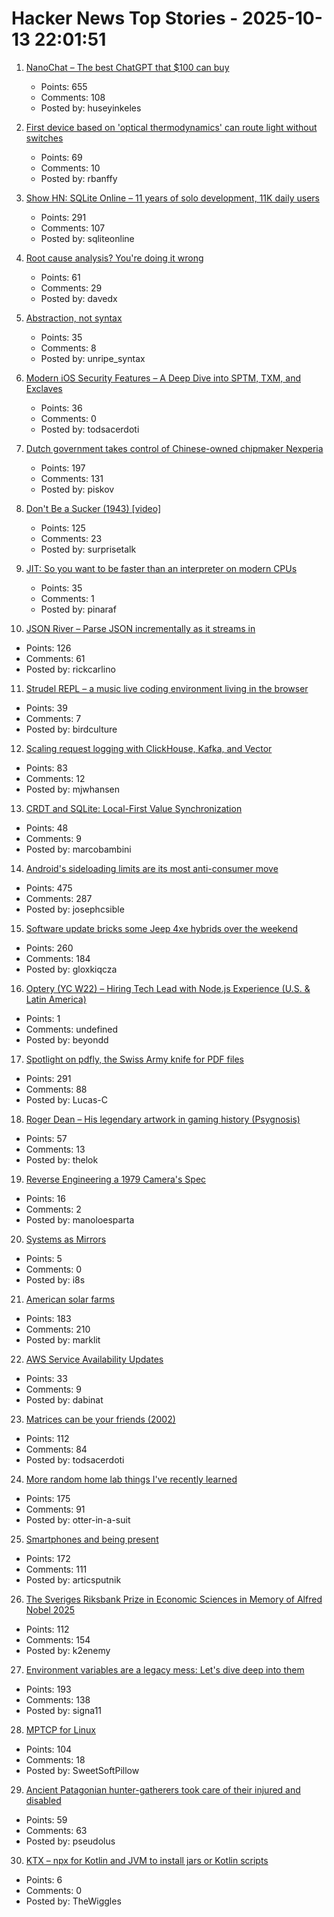 # Hacker News Top Stories - 2025-10-13 22:01:51

1. [NanoChat – The best ChatGPT that $100 can buy](https://github.com/karpathy/nanochat)
   - Points: 655
   - Comments: 108
   - Posted by: huseyinkeles

2. [First device based on 'optical thermodynamics' can route light without switches](https://phys.org/news/2025-10-device-based-optical-thermodynamics-route.html)
   - Points: 69
   - Comments: 10
   - Posted by: rbanffy

3. [Show HN: SQLite Online – 11 years of solo development, 11K daily users](https://sqliteonline.com/)
   - Points: 291
   - Comments: 107
   - Posted by: sqliteonline

4. [Root cause analysis? You're doing it wrong](https://entropicthoughts.com/root-cause-analysis-youre-doing-it-wrong)
   - Points: 61
   - Comments: 29
   - Posted by: davedx

5. [Abstraction, not syntax](https://ruudvanasseldonk.com/2025/abstraction-not-syntax)
   - Points: 35
   - Comments: 8
   - Posted by: unripe_syntax

6. [Modern iOS Security Features – A Deep Dive into SPTM, TXM, and Exclaves](https://arxiv.org/abs/2510.09272)
   - Points: 36
   - Comments: 0
   - Posted by: todsacerdoti

7. [Dutch government takes control of Chinese-owned chipmaker Nexperia](https://www.cnbc.com/2025/10/13/dutch-government-takes-control-of-chinese-owned-chipmaker-nexperia.html)
   - Points: 197
   - Comments: 131
   - Posted by: piskov

8. [Don't Be a Sucker (1943) [video]](https://www.youtube.com/watch?v=vGAqYNFQdZ4)
   - Points: 125
   - Comments: 23
   - Posted by: surprisetalk

9. [JIT: So you want to be faster than an interpreter on modern CPUs](https://www.pinaraf.info/2025/10/jit-so-you-want-to-be-faster-than-an-interpreter-on-modern-cpus/)
   - Points: 35
   - Comments: 1
   - Posted by: pinaraf

10. [JSON River – Parse JSON incrementally as it streams in](https://github.com/rictic/jsonriver)
   - Points: 126
   - Comments: 61
   - Posted by: rickcarlino

11. [Strudel REPL – a music live coding environment living in the browser](https://strudel.cc)
   - Points: 39
   - Comments: 7
   - Posted by: birdculture

12. [Scaling request logging with ClickHouse, Kafka, and Vector](https://www.geocod.io/code-and-coordinates/2025-10-02-from-millions-to-billions/)
   - Points: 83
   - Comments: 12
   - Posted by: mjwhansen

13. [CRDT and SQLite: Local-First Value Synchronization](https://marcobambini.substack.com/p/the-secret-life-of-a-local-first)
   - Points: 48
   - Comments: 9
   - Posted by: marcobambini

14. [Android's sideloading limits are its most anti-consumer move](https://www.makeuseof.com/androids-sideloading-limits-are-anti-consumer-move-yet/)
   - Points: 475
   - Comments: 287
   - Posted by: josephcsible

15. [Software update bricks some Jeep 4xe hybrids over the weekend](https://arstechnica.com/cars/2025/10/software-update-bricks-some-jeep-4xe-hybrids-over-the-weekend/)
   - Points: 260
   - Comments: 184
   - Posted by: gloxkiqcza

16. [Optery (YC W22) – Hiring Tech Lead with Node.js Experience (U.S. & Latin America)](https://www.optery.com/careers/)
   - Points: 1
   - Comments: undefined
   - Posted by: beyondd

17. [Spotlight on pdfly, the Swiss Army knife for PDF files](https://chezsoi.org/lucas/blog/spotlight-on-pdfly.html)
   - Points: 291
   - Comments: 88
   - Posted by: Lucas-C

18. [Roger Dean – His legendary artwork in gaming history (Psygnosis)](https://spillhistorie.no/2025/10/03/legends-of-the-games-industry-roger-dean/)
   - Points: 57
   - Comments: 13
   - Posted by: thelok

19. [Reverse Engineering a 1979 Camera's Spec](https://blog.mano.lol/posts/film/)
   - Points: 16
   - Comments: 2
   - Posted by: manoloesparta

20. [Systems as Mirrors](https://iamstelios.com/blog/systems-as-mirrors/)
   - Points: 5
   - Comments: 0
   - Posted by: i8s

21. [American solar farms](https://tech.marksblogg.com/american-solar-farms.html)
   - Points: 183
   - Comments: 210
   - Posted by: marklit

22. [AWS Service Availability Updates](https://aws.amazon.com/about-aws/whats-new/2025/10/aws-service-availability/)
   - Points: 33
   - Comments: 9
   - Posted by: dabinat

23. [Matrices can be your friends (2002)](https://www.sjbaker.org/steve/omniv/matrices_can_be_your_friends.html)
   - Points: 112
   - Comments: 84
   - Posted by: todsacerdoti

24. [More random home lab things I've recently learned](https://chollinger.com/blog/2025/10/more-homelab-things-ive-recently-learned/)
   - Points: 175
   - Comments: 91
   - Posted by: otter-in-a-suit

25. [Smartphones and being present](https://herman.bearblog.dev/being-present/)
   - Points: 172
   - Comments: 111
   - Posted by: articsputnik

26. [The Sveriges Riksbank Prize in Economic Sciences in Memory of Alfred Nobel 2025](https://www.nobelprize.org/prizes/economic-sciences/2025/summary/)
   - Points: 112
   - Comments: 154
   - Posted by: k2enemy

27. [Environment variables are a legacy mess: Let's dive deep into them](https://allvpv.org/haotic-journey-through-envvars/)
   - Points: 193
   - Comments: 138
   - Posted by: signa11

28. [MPTCP for Linux](https://www.mptcp.dev/)
   - Points: 104
   - Comments: 18
   - Posted by: SweetSoftPillow

29. [Ancient Patagonian hunter-gatherers took care of their injured and disabled](https://phys.org/news/2025-10-ancient-patagonian-hunter-disabled.html)
   - Points: 59
   - Comments: 63
   - Posted by: pseudolus

30. [KTX – npx for Kotlin and JVM to install jars or Kotlin scripts](https://github.com/mpetuska/ktx)
   - Points: 6
   - Comments: 0
   - Posted by: TheWiggles

